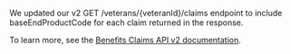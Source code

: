 We updated our v2 GET /veterans/{veteranId}/claims endpoint to include baseEndProductCode for each claim returned in the response.

To learn more, see the [Benefits Claims API v2 documentation](https://developer.va.gov/explore/benefits/docs/claims?version=current).
